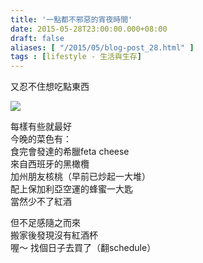 ```yaml
---
title: '一點都不邪惡的宵夜時間'
date: 2015-05-28T23:00:00.000+08:00
draft: false
aliases: [ "/2015/05/blog-post_28.html" ]
tags : [lifestyle - 生活與生存]
---
```


又忍不住想吃點東西  

![](/images/snacktime.jpg)

每樣有些就最好  
今晚的菜色有：  
食完會發達的希臘feta cheese  
來自西班牙的黑橄欖  
加州朋友核桃（早前已炒起一大堆）  
配上保加利亞空運的蜂蜜一大匙  
當然少不了紅酒  
  
但不足感隨之而來  
搬家後發現沒有紅酒杯  
喔～ 找個日子去買了（翻schedule）
